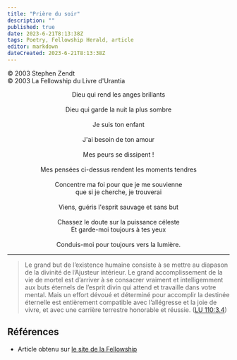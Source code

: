 ```yaml
---
title: "Prière du soir"
description: ""
published: true
date: 2023-6-21T8:13:38Z
tags: Poetry, Fellowship Herald, article
editor: markdown
dateCreated: 2023-6-21T8:13:38Z
---
```


<p class="v-card v-sheet theme--light grey lighten-3 px-2">© 2003 Stephen Zendt<br>© 2003 La Fellowship du Livre d'Urantia</p>


<p style="text-align:center;">
Dieu qui rend les anges brillants<br>
<br>
Dieu qui garde la nuit la plus sombre<br>
<br>
Je suis ton enfant<br>
<br>
J'ai besoin de ton amour<br>
<br>
Mes peurs se dissipent !<br>
<br>
Mes pensées ci-dessus rendent les moments tendres<br>
<br>
Concentre ma foi pour que je me souvienne<br>
que si je cherche, je trouverai<br>
<br>
Viens, guéris l'esprit sauvage et sans but<br>
<br>
Chassez le doute sur la puissance céleste<br>
Et garde-moi toujours à tes yeux<br>
<br>
Conduis-moi pour toujours vers la lumière.<br>
</p>

---

> Le grand but de l’existence humaine consiste à se mettre au diapason de la divinité de l’Ajusteur intérieur. Le grand accomplissement de la vie de mortel est d’arriver à se consacrer vraiment et intelligemment aux buts éternels de l’esprit divin qui attend et travaille dans votre mental. Mais un effort dévoué et déterminé pour accomplir la destinée éternelle est entièrement compatible avec l’allégresse et la joie de vivre, et avec une carrière terrestre honorable et réussie. (<a id="a39_483"></a>[LU 110:3.4](/fr/The_Urantia_Book/110#p3_4))

## Références

- Article obtenu sur [le site de la Fellowship](https://urantia-book.org/archive/newsletters/herald/)

